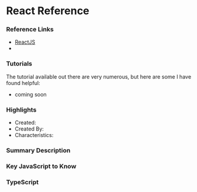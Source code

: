 # React Reference

### Reference Links

- [ReactJS](https://reactjs.org/)
-

### Tutorials

The tutorial available out there are very numerous, but here are some I have found helpful:

- coming soon

### Highlights

- Created:
- Created By:
- Characteristics:

### Summary Description

### Key JavaScript to Know

### TypeScript
